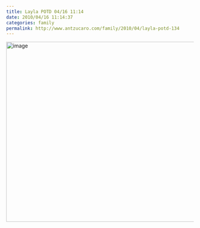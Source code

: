 ```yaml
---
title: Layla POTD 04/16 11:14
date: 2010/04/16 11:14:37
categories: family
permalink: http://www.antzucaro.com/family/2010/04/layla-potd-134
---
```

<img src="http://media.antzucaro.com/uploads/2011/02/2010-04-16 11.14.37.jpg" width="650px" height="485px" alt="image" style="display: block; margin-right: auto; margin-left: auto;">